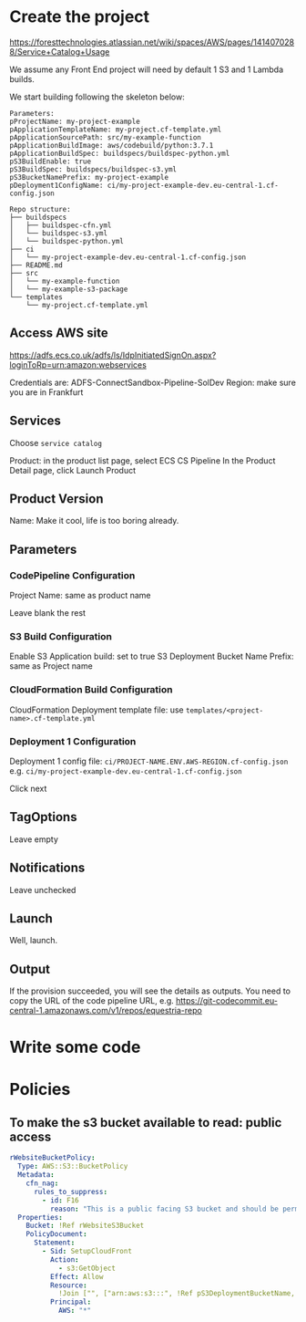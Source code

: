 # Create the project

https://foresttechnologies.atlassian.net/wiki/spaces/AWS/pages/1414070288/Service+Catalog+Usage

We assume any Front End project will need by default 1 S3 and 1 Lambda builds.

We start building following the skeleton below:
```
Parameters:
pProjectName: my-project-example
pApplicationTemplateName: my-project.cf-template.yml
pApplicationSourcePath: src/my-example-function
pApplicationBuildImage: aws/codebuild/python:3.7.1
pApplicationBuildSpec: buildspecs/buildspec-python.yml
pS3BuildEnable: true
pS3BuildSpec: buildspecs/buildspec-s3.yml
pS3BucketNamePrefix: my-project-example
pDeployment1ConfigName: ci/my-project-example-dev.eu-central-1.cf-config.json
 
Repo structure:
├── buildspecs
│   ├── buildspec-cfn.yml
│   └── buildspec-s3.yml
│   └── buildspec-python.yml
├── ci
│   └── my-project-example-dev.eu-central-1.cf-config.json
├── README.md
├── src
│   └── my-example-function
│   └── my-example-s3-package
└── templates
    └── my-project.cf-template.yml 
```

## Access AWS site

https://adfs.ecs.co.uk/adfs/ls/IdpInitiatedSignOn.aspx?loginToRp=urn:amazon:webservices

Credentials are: ADFS-ConnectSandbox-Pipeline-SolDev
Region: make sure you are in Frankfurt

## Services
Choose `service catalog`

Product: in the product list page, select ECS CS Pipeline
In the Product Detail page, click Launch Product

## Product Version

Name: Make it cool, life is too boring already.


## Parameters

### CodePipeline Configuration
Project Name: same as product name

Leave blank the rest

### S3 Build Configuration

Enable S3 Application build: set to true
S3 Deployment Bucket Name Prefix: same as Project name 


### CloudFormation Build Configuration

CloudFormation Deployment template file: use `templates/<project-name>.cf-template.yml`


### Deployment 1 Configuration

Deployment 1 config file: `ci/PROJECT-NAME.ENV.AWS-REGION.cf-config.json` e.g. `ci/my-project-example-dev.eu-central-1.cf-config.json`

Click next

## TagOptions

Leave empty

## Notifications

Leave unchecked

## Launch

Well, launch.

## Output

If the provision succeeded, you will see the details as outputs.
You need to copy the URL of the code pipeline URL, e.g. https://git-codecommit.eu-central-1.amazonaws.com/v1/repos/equestria-repo 	


# Write some code

# Policies

## To make the s3 bucket available to read: public access

```yaml
rWebsiteBucketPolicy:
  Type: AWS::S3::BucketPolicy
  Metadata:
    cfn_nag:
      rules_to_suppress:
        - id: F16
          reason: "This is a public facing S3 bucket and should be permitted."
  Properties:
    Bucket: !Ref rWebsiteS3Bucket
    PolicyDocument:
      Statement:
        - Sid: SetupCloudFront
          Action:
            - s3:GetObject
          Effect: Allow
          Resource:
            !Join ["", ["arn:aws:s3:::", !Ref pS3DeploymentBucketName, "/*"]]
          Principal:
            AWS: "*"
```